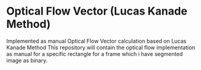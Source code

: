 # Optical Flow Vector (Lucas Kanade Method)
Implemented as manual Optical Flow Vector calculation based on Lucas Kanade Method
This repository will contain the optical flow implementation as manual for a specific rectangle for  a frame which i have segmented image as binary.

